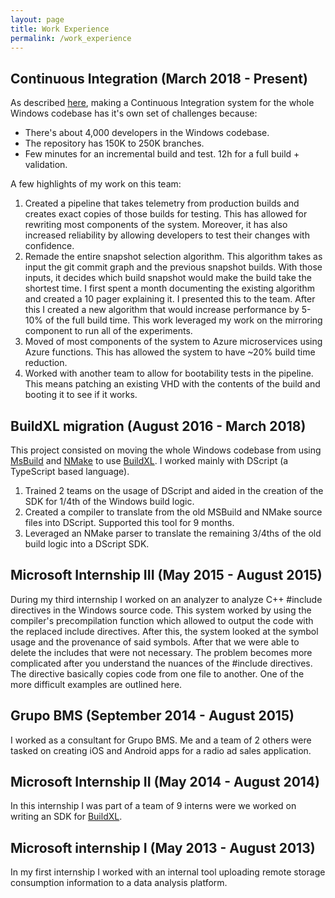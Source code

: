 ```yaml
---
layout: page
title: Work Experience
permalink: /work_experience
---
```


## Continuous Integration (March 2018 - Present)

As described [here](https://docs.microsoft.com/en-us/azure/devops/learn/git/git-at-scale), making a Continuous Integration system for the whole Windows codebase has it's own set of challenges because:

* There's about 4,000 developers in the Windows codebase.
* The repository has 150K to 250K branches.
* Few minutes for an incremental build and test. 12h for a full build + validation.

A few highlights of my work on this team:

1. Created a pipeline that takes telemetry from production builds and creates exact copies of those builds for testing. This has allowed for rewriting most components of the system. Moreover, it has also increased reliability by allowing developers to test their changes with confidence.
2. Remade the entire snapshot selection algorithm. This algorithm takes as input the git commit graph and the previous snapshot builds. With those inputs, it decides which build snapshot would make the build take the shortest time. I first spent a month documenting the existing algorithm and created a 10 pager explaining it. I presented this to the team. After this I created a new algorithm that would increase performance by 5-10% of the full build time. This work leveraged my work on the mirroring component to run all of the experiments.
3. Moved of most components of the system to Azure microservices using Azure functions. This has allowed the system to have ~20% build time reduction.
4. Worked with another team to allow for bootability tests in the pipeline. This means patching an existing VHD with the contents of the build and booting it to see if it works.

## BuildXL migration (August 2016 - March 2018)

This project consisted on moving the whole Windows codebase from using [MsBuild](https://docs.microsoft.com/en-us/visualstudio/msbuild/msbuild?view=vs-2019) and [NMake](https://docs.microsoft.com/en-us/cpp/build/reference/nmake-reference?view=vs-2019) to use [BuildXL](https://github.com/microsoft/buildxl). I worked mainly with DScript (a TypeScript based language).

1. Trained 2 teams on the usage of DScript and aided in the creation of the SDK for 1/4th of the Windows build logic.
2. Created a compiler to translate from the old MSBuild and NMake source files into DScript. Supported this tool for 9 months.
3. Leveraged an NMake parser to translate the remaining 3/4ths of the old build logic into a DScript SDK.

## Microsoft Internship III (May 2015 - August 2015)

During my third internship I worked on an analyzer to analyze C++ #include directives in the Windows source code. This system worked by using the compiler's precompilation function which allowed to output the code with the replaced include directives. After this, the system looked at the symbol usage and the provenance of said symbols. After that we were able to delete the includes that were not necessary. The problem becomes more complicated after you understand the nuances of the #include directives. The directive basically copies code from one file to another. One of the more difficult examples are outlined here.

## Grupo BMS (September 2014 - August 2015)

I worked as a consultant for Grupo BMS. Me and a team of 2 others were tasked on creating iOS and Android apps for a radio ad sales application.

## Microsoft Internship II (May 2014 - August 2014)

In this internship I was part of a team of 9 interns were we worked on writing an SDK for [BuildXL](https://github.com/microsoft/buildxl).

## Microsoft internship I (May 2013 - August 2013)

In my first internship I worked with an internal tool uploading remote storage consumption information to a data analysis platform.
